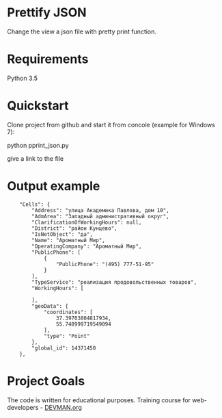 # Prettify JSON

Change the view a json file with pretty print function.

# Requirements

Python 3.5

# Quickstart

Clone project from github and start it from concole (example for Windows 7):

python pprint_json.py

give a link to the file

# Output example

        "Cells": {
            "Address": "улица Академика Павлова, дом 10",
            "AdmArea": "Западный административный округ",
            "ClarificationOfWorkingHours": null,
            "District": "район Кунцево",
            "IsNetObject": "да",
            "Name": "Ароматный Мир",
            "OperatingCompany": "Ароматный Мир",
            "PublicPhone": [
                {
                    "PublicPhone": "(495) 777-51-95"
                }
            ],
            "TypeService": "реализация продовольственных товаров",
            "WorkingHours": [
             
            ],
            "geoData": {
                "coordinates": [
                    37.39703804817934,
                    55.740999719549094
                ],
                "type": "Point"
            },
            "global_id": 14371450
        },

# Project Goals

The code is written for educational purposes. Training course for web-developers - [DEVMAN.org](https://devman.org)
